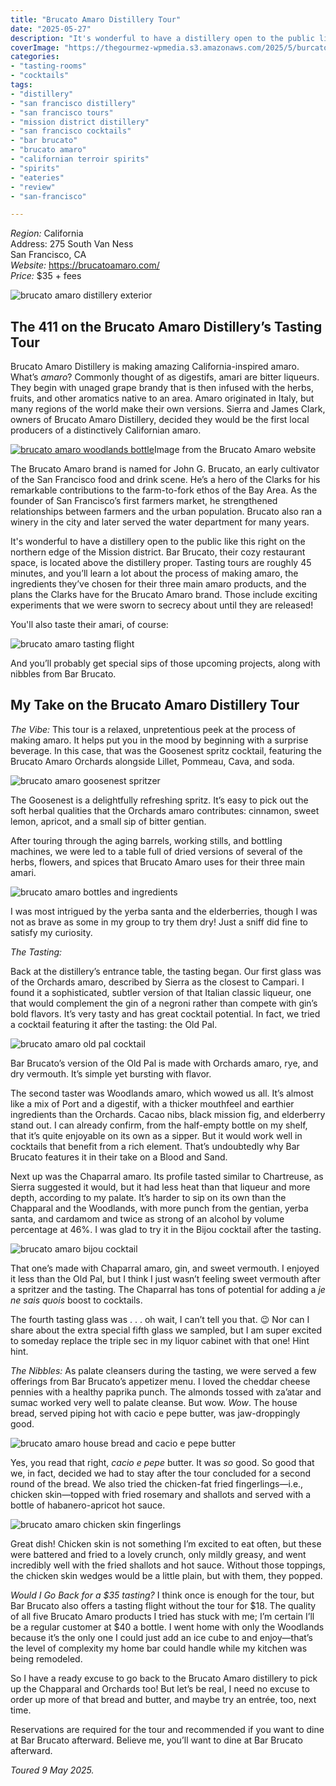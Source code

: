 ```yaml
---
title: "Brucato Amaro Distillery Tour"
date: "2025-05-27"
description: "It's wonderful to have a distillery open to the public like this right on the northern edge of the Mission district. Bar Brucato, their cozy restaurant space, is located above the distillery proper. Tasting tours are roughly 45 minutes, and you’ll learn a lot about the process of making amaro,"
coverImage: "https://thegourmez-wpmedia.s3.amazonaws.com/2025/5/burcato-amaro-tour+(4).jpg"
categories:
- "tasting-rooms"
- "cocktails"
tags:
- "distillery"
- "san francisco distillery"
- "san francisco tours"
- "mission district distillery"
- "san francisco cocktails"
- "bar brucato"
- "brucato amaro"
- "californian terroir spirits"
- "spirits"
- "eateries"
- "review"
- "san-francisco"

---
```

*Region:* California\
Address: 275 South Van Ness\
San Francisco, CA\
*Website:* <https://brucatoamaro.com/>\
*Price:* $35 + fees

![brucato amaro distillery exterior](https://thegourmez-wpmedia.s3.amazonaws.com/2025/5/burcato-amaro-tour+(2).jpg)

## The 411 on the Brucato Amaro Distillery’s Tasting Tour

Brucato Amaro Distillery is making amazing California-inspired amaro. What’s *amaro*? Commonly thought of as digestifs, amari are bitter liqueurs. They begin with unaged grape brandy that is then infused with the herbs, fruits, and other aromatics native to an area. Amaro originated in Italy, but many regions of the world make their own versions. Sierra and James Clark, owners of Brucato Amaro Distillery, decided they would be the first local producers of a distinctively Californian amaro.

<div class="caption">

[![brucato amaro woodlands bottle](https://thegourmez-wpmedia.s3.amazonaws.com/2025/5/brucato-amaro-logo.png)](https://thegourmez-wpmedia.s3.amazonaws.com/2025/5/brucato-amaro-logo.png)Image from the Brucato Amaro website</div>

The Brucato Amaro brand is named for John G. Brucato, an early cultivator of the San Francisco food and drink scene. He’s a hero of the Clarks for his remarkable contributions to the farm-to-fork ethos of the Bay Area. As the founder of San Francisco’s first farmers market, he strengthened relationships between farmers and the urban population. Brucato also ran a winery in the city and later served the water department for many years.

It's wonderful to have a distillery open to the public like this right on the northern edge of the Mission district. Bar Brucato, their cozy restaurant space, is located above the distillery proper. Tasting tours are roughly 45 minutes, and you’ll learn a lot about the process of making amaro, the ingredients they’ve chosen for their three main amaro products, and the plans the Clarks have for the Brucato Amaro brand. Those include exciting experiments that we were sworn to secrecy about until they are released!

You'll also taste their amari, of course:

![brucato amaro tasting flight](https://thegourmez-wpmedia.s3.amazonaws.com/2025/5/burcato-amaro-tour+(5).jpg)

And you’ll probably get special sips of those upcoming projects, along with nibbles from Bar Brucato.

## My Take on the Brucato Amaro Distillery Tour

*The Vibe:* This tour is a relaxed, unpretentious peek at the process of making amaro. It helps put you in the mood by beginning with a surprise beverage. In this case, that was the Goosenest spritz cocktail, featuring the Brucato Amaro Orchards alongside Lillet, Pommeau, Cava, and soda.

![brucato amaro goosenest spritzer](https://thegourmez-wpmedia.s3.amazonaws.com/2025/5/burcato-amaro-tour+(3).jpg)

The Goosenest is a delightfully refreshing spritz. It’s easy to pick out the soft herbal qualities that the Orchards amaro contributes: cinnamon, sweet lemon, apricot, and a small sip of bitter gentian.

After touring through the aging barrels, working stills, and bottling machines, we were led to a table full of dried versions of several of the herbs, flowers, and spices that Brucato Amaro uses for their three main amari.

![brucato amaro bottles and ingredients](https://thegourmez-wpmedia.s3.amazonaws.com/2025/5/burcato-amaro-tour+(4).jpg)

I was most intrigued by the yerba santa and the elderberries, though I was not as brave as some in my group to try them dry! Just a sniff did fine to satisfy my curiosity.

*The Tasting:*

Back at the distillery’s entrance table, the tasting began. Our first glass was of the Orchards amaro, described by Sierra as the closest to Campari. I found it a sophisticated, subtler version of that Italian classic liqueur, one that would complement the gin of a negroni rather than compete with gin’s bold flavors. It’s very tasty and has great cocktail potential. In fact, we tried a cocktail featuring it after the tasting: the Old Pal.

![brucato amaro old pal cocktail](https://thegourmez-wpmedia.s3.amazonaws.com/2025/5/burcato-amaro-tour+(8).jpg)

Bar Brucato’s version of the Old Pal is made with Orchards amaro, rye, and dry vermouth. It’s simple yet bursting with flavor.

The second taster was Woodlands amaro, which wowed us all. It’s almost like a mix of Port and a digestif, with a thicker mouthfeel and earthier ingredients than the Orchards. Cacao nibs, black mission fig, and elderberry stand out. I can already confirm, from the half-empty bottle on my shelf, that it’s quite enjoyable on its own as a sipper. But it would work well in cocktails that benefit from a rich element. That’s undoubtedly why Bar Brucato features it in their take on a Blood and Sand.

Next up was the Chaparral amaro. Its profile tasted similar to Chartreuse, as Sierra suggested it would, but it had less heat than that liqueur and more depth, according to my palate. It’s harder to sip on its own than the Chapparal and the Woodlands, with more punch from the gentian, yerba santa, and cardamom and twice as strong of an alcohol by volume percentage at 46%. I was glad to try it in the Bijou cocktail after the tasting.

![brucato amaro bijou cocktail](https://thegourmez-wpmedia.s3.amazonaws.com/2025/5/burcato-amaro-tour+(1).jpg)

That one’s made with Chaparral amaro, gin, and sweet vermouth. I enjoyed it less than the Old Pal, but I think I just wasn’t feeling sweet vermouth after a spritzer and the tasting. The Chaparral has tons of potential for adding a *je ne sais quois* boost to cocktails.

The fourth tasting glass was . . . oh wait, I can’t tell you that. 😉 Nor can I share about the extra special fifth glass we sampled, but I am super excited to someday replace the triple sec in my liquor cabinet with that one! Hint hint.

*The Nibbles:* As palate cleansers during the tasting, we were served a few offerings from Bar Brucato’s appetizer menu. I loved the cheddar cheese pennies with a healthy paprika punch. The almonds tossed with za’atar and sumac worked very well to palate cleanse. But wow. *Wow*. The house bread, served piping hot with cacio e pepe butter, was jaw-droppingly good.

![brucato amaro house bread and cacio e pepe butter](https://thegourmez-wpmedia.s3.amazonaws.com/2025/5/burcato-amaro-tour+(6).jpg)

Yes, you read that right, *cacio e pepe* butter. It was *so* good. So good that we, in fact, decided we had to stay after the tour concluded for a second round of the bread. We also tried the chicken-fat fried fingerlings—i.e., chicken skin—topped with fried rosemary and shallots and served with a bottle of habanero-apricot hot sauce.

![brucato amaro chicken skin fingerlings](https://thegourmez-wpmedia.s3.amazonaws.com/2025/5/burcato-amaro-tour+(7).jpg)

Great dish! Chicken skin is not something I’m excited to eat often, but these were battered and fried to a lovely crunch, only mildly greasy, and went incredibly well with the fried shallots and hot sauce. Without those toppings, the chicken skin wedges would be a little plain, but with them, they popped.

*Would I Go Back for a \$35 tasting?* I think once is enough for the tour, but Bar Brucato also offers a tasting flight without the tour for \$18. The quality of all five Brucato Amaro products I tried has stuck with me; I’m certain I’ll be a regular customer at \$40 a bottle. I went home with only the Woodlands because it’s the only one I could just add an ice cube to and enjoy—that’s the level of complexity my home bar could handle while my kitchen was being remodeled.

So I have a ready excuse to go back to the Brucato Amaro distillery to pick up the Chapparal and Orchards too! But let’s be real, I need no excuse to order up more of that bread and butter, and maybe try an entrée, too, next time.

Reservations are required for the tour and recommended if you want to dine at Bar Brucato afterward. Believe me, you’ll want to dine at Bar Brucato afterward.

*Toured 9 May 2025.*
